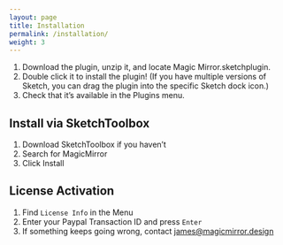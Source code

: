 ```yaml
---
layout: page
title: Installation
permalink: /installation/
weight: 3
---
```


1. Download the plugin, unzip it, and locate Magic Mirror.sketchplugin.
2. Double click it to install the plugin! (If you have multiple versions of Sketch, you can drag the plugin into the specific Sketch dock icon.)
3. Check that it’s available in the Plugins menu.


## Install via SketchToolbox

1. Download SketchToolbox if you haven’t
2. Search for MagicMirror
3. Click Install


## License Activation

1. Find `License Info` in the Menu
2. Enter your Paypal Transaction ID and press `Enter`
3. If something keeps going wrong, contact [james@magicmirror.design](mailto:james@magicmirror.design)